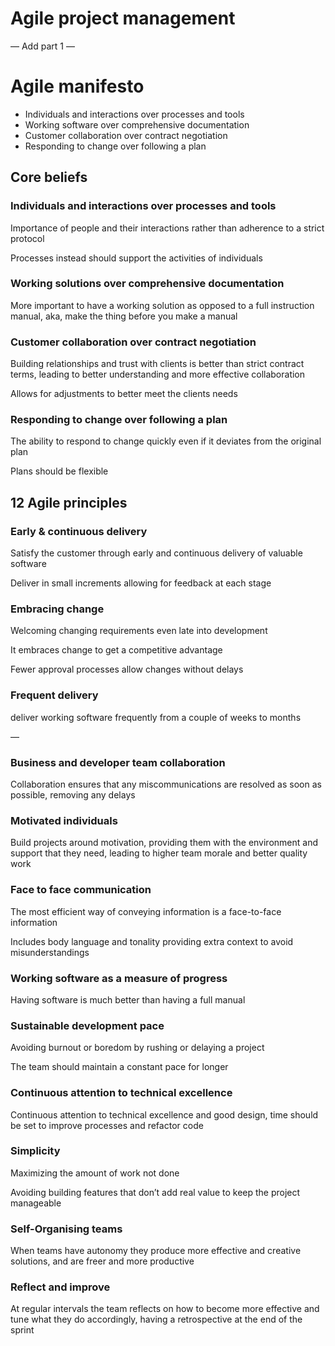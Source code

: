 # Agile project management

— Add part 1 —

# Agile manifesto

- Individuals and interactions over processes and tools
- Working software over comprehensive documentation
- Customer collaboration over contract negotiation
- Responding to change over following a plan

## Core beliefs

### Individuals and interactions over processes and tools

Importance of people and their interactions rather than adherence to a strict protocol

Processes instead should support the activities of individuals

### Working solutions over comprehensive documentation

More important to have a working solution as opposed to a full instruction manual, aka, make the thing before you make a manual

### Customer collaboration over contract negotiation

Building relationships and trust with clients is better than strict contract terms, leading to better understanding and more effective collaboration

Allows for adjustments to better meet the clients needs 

### Responding to change over following a plan

The ability to respond to change quickly even if it deviates from the original plan

Plans should be flexible

## 12 Agile principles

### Early & continuous delivery

Satisfy the customer through early and continuous delivery of valuable software

Deliver in small increments allowing for feedback at each stage

### Embracing change

Welcoming changing requirements even late into development

It embraces change to get a competitive advantage

Fewer approval processes allow changes without delays

### Frequent delivery

deliver working software frequently from a couple of weeks to months

—

### Business and developer team collaboration

Collaboration ensures that any miscommunications are resolved as soon as possible, removing any delays

### Motivated individuals

Build projects around motivation, providing them with the environment and support that they need, leading to higher team morale and better quality work

### Face to face communication

The most efficient way of conveying information is a face-to-face information

Includes body language and tonality providing extra context to avoid misunderstandings

### Working software as a measure of progress

Having software is much better than having a full manual

### Sustainable development pace

Avoiding burnout or boredom by rushing or delaying a project

The team should maintain a constant pace for longer

### Continuous attention to technical excellence

Continuous attention to technical excellence and good design, time should be set to improve processes and refactor code

### Simplicity

Maximizing the amount of work not done

Avoiding building features that don’t add real value to keep the project manageable 

### Self-Organising teams

When teams have autonomy they produce more effective and creative solutions, and are freer and more productive

### Reflect and improve

At regular intervals the team reflects on how to become more effective and tune what they do accordingly, having a retrospective at the end of the sprint